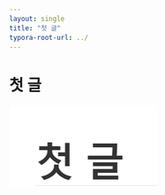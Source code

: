 ```yaml
---
layout: single
title: "첫 글"
typora-root-url: ../
---
```




# 첫 글

![image-20240425204354750](/images/2024-04-25-First/image-20240425204354750.png)